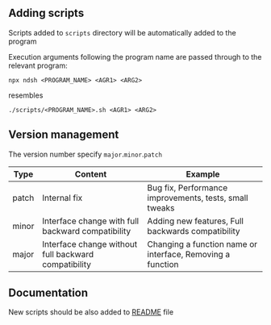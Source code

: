 ## Adding scripts
Scripts added to `scripts` directory will be automatically added to the program

Execution arguments following the program name are passed through to the relevant program:

```
npx ndsh <PROGRAM_NAME> <AGR1> <ARG2>
```
resembles
```
./scripts/<PROGRAM_NAME>.sh <AGR1> <ARG2>
```


## Version management
The version number specify `major`.`minor`.`patch`

Type | Content | Example
---- | ------- | -----------
patch | Internal fix | Bug fix, Performance improvements, tests, small tweaks
minor | Interface change with full backward compatibility | Adding new features, Full backwards compatibility
major | Interface change without full backward compatibility | Changing a function name or interface, Removing a function

## Documentation
New scripts should be also added to [README](./README.md) file
